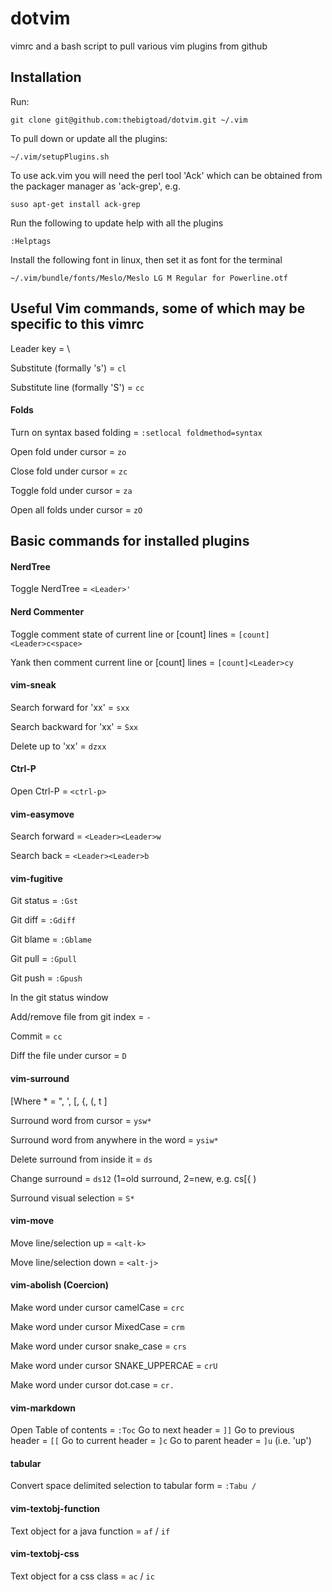 dotvim
======
vimrc and a bash script to pull various vim plugins from github

Installation
------------
Run:

    git clone git@github.com:thebigtoad/dotvim.git ~/.vim
 
To pull down or update all the plugins:

    ~/.vim/setupPlugins.sh

To use ack.vim you will need the perl tool 'Ack' which can be obtained from the packager manager as 'ack-grep', e.g. 

    suso apt-get install ack-grep

Run the following to update help with all the plugins

    :Helptags

Install the following font in linux, then set it as font for the terminal
    
    ~/.vim/bundle/fonts/Meslo/Meslo LG M Regular for Powerline.otf

Useful Vim commands, some of which may be specific to this vimrc
----------------------------------------------------------------

Leader key = \

Substitute (formally 's') = `cl`

Substitute line (formally 'S') = `cc`


#### Folds
Turn on syntax based folding = `:setlocal foldmethod=syntax`

Open fold under cursor = `zo`

Close fold under cursor = `zc`

Toggle fold under cursor = `za`

Open all folds under cursor = `zO`


Basic commands for installed plugins
------------------------------------

#### NerdTree 
Toggle NerdTree = `<Leader>'`


#### Nerd Commenter
Toggle comment state of current line or [count] lines = `[count]<Leader>c<space>`

Yank then comment current line or [count] lines = `[count]<Leader>cy`


#### vim-sneak
Search forward for 'xx' = `sxx`

Search backward for 'xx' = `Sxx`

Delete up to 'xx' = `dzxx`


#### Ctrl-P
Open Ctrl-P = `<ctrl-p>`


#### vim-easymove
Search forward = `<Leader><Leader>w`

Search back = `<Leader><Leader>b`


#### vim-fugitive
Git status = `:Gst`

Git diff = `:Gdiff`

Git blame = `:Gblame`

Git pull = `:Gpull`

Git push = `:Gpush`


In the git status window

Add/remove file from git index = `-`

Commit = `cc`

Diff the file under cursor = `D`


#### vim-surround
[Where * = ", ', [, {, (, t ]

Surround word from cursor = `ysw*`

Surround word from anywhere in the word = `ysiw*`

Delete surround from inside it = `ds`

Change surround = `ds12` (1=old surround, 2=new, e.g. cs[{ )

Surround visual selection = `S*`


#### vim-move
Move line/selection up = `<alt-k>`

Move line/selection down = `<alt-j>`

#### vim-abolish (Coercion)
Make word under cursor camelCase = `crc`

Make word under cursor MixedCase = `crm`

Make word under cursor snake_case = `crs`

Make word under cursor SNAKE_UPPERCAE = `crU`

Make word under cursor dot.case = `cr.`


#### vim-markdown
Open Table of contents = `:Toc`
Go to next header = `]]`
Go to previous header = `[[`
Go to current header = `]c`
Go to parent header = `]u` (i.e. 'up')


#### tabular
Convert space delimited selection to tabular form = `:Tabu / ` 


#### vim-textobj-function
Text object for a java function = `af` / `if`


#### vim-textobj-css
Text object for a css class = `ac` / `ic`
